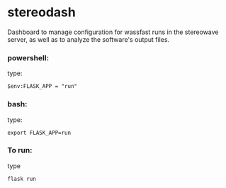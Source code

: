 # stereodash

Dashboard to manage configuration for wassfast runs in the stereowave server, as well as to analyze the software's output files.

### powershell:
type:
``` 
$env:FLASK_APP = "run"
```

### bash:
type:
``` 
export FLASK_APP=run
```

### To run:
type
```
flask run
```
